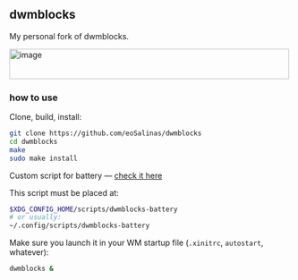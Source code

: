 ## dwmblocks

My personal fork of dwmblocks.

<img width="500" height="54" alt="image" src="https://github.com/user-attachments/assets/140e56e1-fb7d-4667-9867-3b2f5b5ad0ac" />

### how to use

Clone, build, install:

```sh
git clone https://github.com/eoSalinas/dwmblocks
cd dwmblocks
make
sudo make install
```

Custom script for battery — [check it here](https://github.com/eoSalinas/scripts/blob/main/dwmblocks-battery)

This script must be placed at:
```sh
$XDG_CONFIG_HOME/scripts/dwmblocks-battery
# or usually:
~/.config/scripts/dwmblocks-battery
```

Make sure you launch it in your WM startup file (`.xinitrc`, `autostart`, whatever):
```sh
dwmblocks &
```

